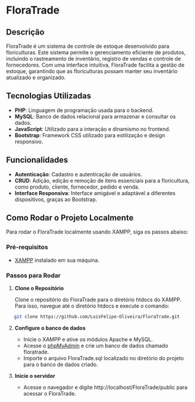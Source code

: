 # FloraTrade

## Descrição

FloraTrade é um sistema de controle de estoque desenvolvido para floriculturas. Este sistema permite o gerenciamento eficiente de produtos, incluindo o rastreamento de inventário, registro de vendas e controle de fornecedores. Com uma interface intuitiva, FloraTrade facilita a gestão de estoque, garantindo que as floriculturas possam manter seu inventário atualizado e organizado.

## Tecnologias Utilizadas

* **PHP**: Linguagem de programação usada para o backend.
* **MySQL**: Banco de dados relacional para armazenar e consultar os dados.
* **JavaScript**: Utilizado para a interação e dinamismo no frontend.
* **Bootstrap**: Framework CSS utilizado para estilização e design responsivo.

## Funcionalidades

* **Autenticação**: Cadastro e autenticação de usuários.
* **CRUD**: Adição, edição e remoção de itens essenciais para a floricultura, como produto, cliente, fornecedor, pedido e venda.
* **Interface Responsiva**: Interface amigável e adaptável a diferentes dispositivos, graças ao Bootstrap.

## Como Rodar o Projeto Localmente

Para rodar o FloraTrade localmente usando XAMPP, siga os passos abaixo:

### Pré-requisitos

* [XAMPP](https://www.apachefriends.org/index.html) instalado em sua máquina.

### Passos para Rodar

1. **Clone o Repositório**

   Clone o repositório do FloraTrade para o diretório htdocs do XAMPP. Para isso, navegue até o diretório htdocs e execute o comando:

   
```bash
   git clone https://github.com/LuisFelipe-Oliveira/FloraTrade.git
```   
2. **Configure o banco de dados**

   - Inicie o XAMPP e ative os módulos Apache e MySQL.
   - Acesse o [phpMyAdmin](http://localhost/phpmyadmin) e crie um banco de dados chamado floratrade.
   - Importe o arquivo FloraTrade.sql localizado no diretório do projeto para o banco de dados criado.
   
3. **Inicie o servidor**

   - Acesse o navegador e digite http://localhost/FloraTrade/public para acessar o FloraTrade.
